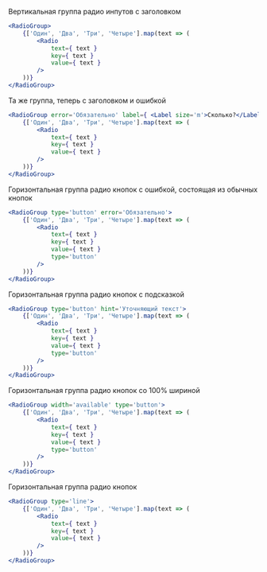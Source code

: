 Вертикальная группа радио инпутов с заголовком
```jsx
<RadioGroup>
    {['Один', 'Два', 'Три', 'Четыре'].map(text => (
        <Radio
            text={ text }
            key={ text }
            value={ text }
        />
    ))}
</RadioGroup>
```

Та же группа, теперь с заголовком и ошибкой
```jsx
<RadioGroup error='Обязательно' label={ <Label size='m'>Сколько?</Label> }>
    {['Один', 'Два', 'Три', 'Четыре'].map(text => (
        <Radio
            text={ text }
            key={ text }
            value={ text }
        />
    ))}
</RadioGroup>
```

Горизонтальная группа радио кнопок с ошибкой, состоящая из обычных кнопок
```jsx
<RadioGroup type='button' error='Обязательно'>
    {['Один', 'Два', 'Три', 'Четыре'].map(text => (
        <Radio
            text={ text }
            key={ text }
            value={ text }
            type='button'
        />
    ))}
</RadioGroup>
```

Горизонтальная группа радио кнопок с подсказкой
```jsx
<RadioGroup type='button' hint='Уточняющий текст'>
    {['Один', 'Два', 'Три', 'Четыре'].map(text => (
        <Radio
            text={ text }
            key={ text }
            value={ text }
            type='button'
        />
    ))}
</RadioGroup>
```

Горизонтальная группа радио кнопок со 100% шириной
```jsx
<RadioGroup width='available' type='button'>
    {['Один', 'Два', 'Три', 'Четыре'].map(text => (
        <Radio
            text={ text }
            key={ text }
            value={ text }
            type='button'
        />
    ))}
</RadioGroup>
```

Горизонтальная группа радио кнопок
```jsx
<RadioGroup type='line'>
    {['Один', 'Два', 'Три', 'Четыре'].map(text => (
        <Radio
            text={ text }
            key={ text }
            value={ text }
        />
    ))}
</RadioGroup>
```
